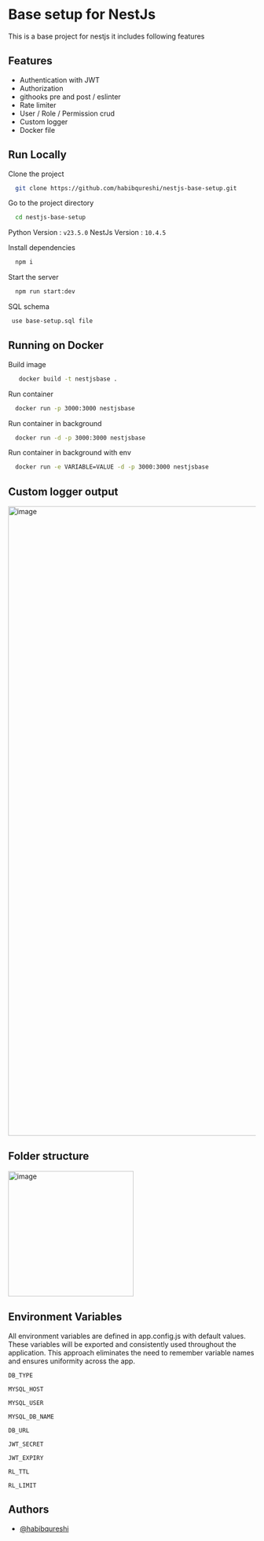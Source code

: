 # Base setup for NestJs

This is a base project for nestjs it includes following features

## Features

- Authentication with JWT
- Authorization
- githooks pre and post / eslinter 
- Rate limiter
- User / Role / Permission crud
- Custom logger
- Docker file

## Run Locally

Clone the project

```bash
  git clone https://github.com/habibqureshi/nestjs-base-setup.git
```

Go to the project directory

```bash
  cd nestjs-base-setup
```

Python Version : `v23.5.0`
NestJs Version : `10.4.5`

Install dependencies

```bash
  npm i
```


Start the server

```bash
  npm run start:dev 
```

SQL schema

```bash
 use base-setup.sql file
```

## Running on Docker

Build image

```bash
   docker build -t nestjsbase .
```

Run container

```bash
  docker run -p 3000:3000 nestjsbase
```

Run container in background

```bash
  docker run -d -p 3000:3000 nestjsbase
```

Run container in background with env

```bash
  docker run -e VARIABLE=VALUE -d -p 3000:3000 nestjsbase
```

## Custom logger output

<img width="1281" alt="image" src="https://github.com/user-attachments/assets/ac098d60-93f7-4e49-9a5b-cc5443f3df2f" />



## Folder structure

<img width="255" alt="image" src="https://github.com/user-attachments/assets/737ac482-39e3-4bc0-81e3-f8e5bffb3f21" />


## Environment Variables

All environment variables are defined in app.config.js with default values. These variables will be exported and consistently used throughout the application. This approach eliminates the need to remember variable names and ensures uniformity across the app.

`DB_TYPE`

`MYSQL_HOST`

`MYSQL_USER`

`MYSQL_DB_NAME`

`DB_URL`

`JWT_SECRET`

`JWT_EXPIRY`

`RL_TTL`

`RL_LIMIT`
## Authors

- [@habibqureshi](https://github.com/habibqureshi)
